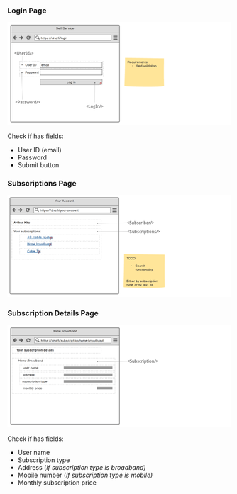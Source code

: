 ### Login Page
![](assets/log-in-page.png)

Check if has fields:
- User ID (email)
- Password
- Submit button

### Subscriptions Page
![](assets/subscriptions-page.png)

### Subscription Details Page
![](assets/subscription-details-page.png)

Check if has fields: 
- User name
- Subscription type
- Address (*if subscription type is broadband)*
- Mobile number (*if subscription type is mobile)*
- Monthly subscription price
